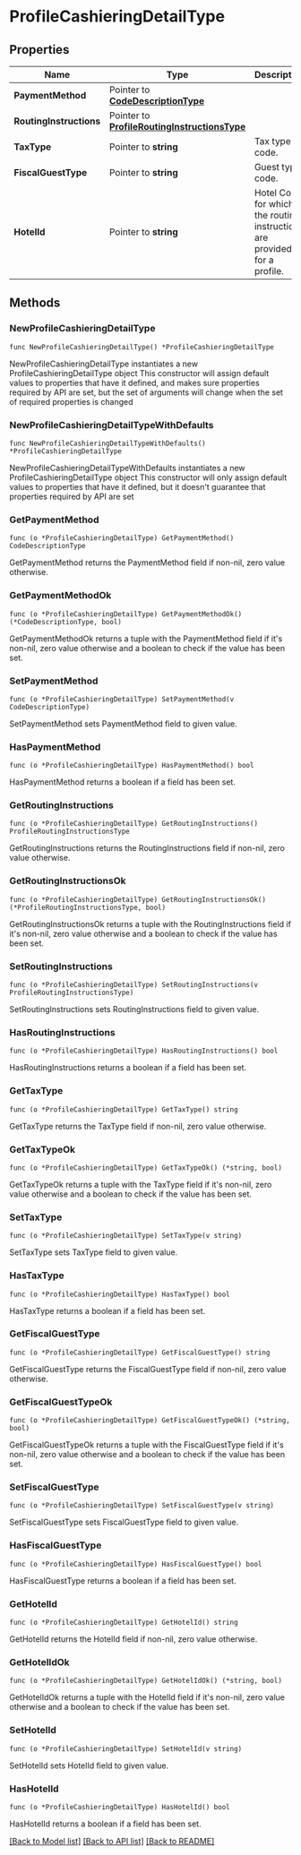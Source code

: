 # ProfileCashieringDetailType

## Properties

Name | Type | Description | Notes
------------ | ------------- | ------------- | -------------
**PaymentMethod** | Pointer to [**CodeDescriptionType**](CodeDescriptionType.md) |  | [optional] 
**RoutingInstructions** | Pointer to [**ProfileRoutingInstructionsType**](ProfileRoutingInstructionsType.md) |  | [optional] 
**TaxType** | Pointer to **string** | Tax type code. | [optional] 
**FiscalGuestType** | Pointer to **string** | Guest type code. | [optional] 
**HotelId** | Pointer to **string** | Hotel Code for which the routing instructions are provided for a profile. | [optional] 

## Methods

### NewProfileCashieringDetailType

`func NewProfileCashieringDetailType() *ProfileCashieringDetailType`

NewProfileCashieringDetailType instantiates a new ProfileCashieringDetailType object
This constructor will assign default values to properties that have it defined,
and makes sure properties required by API are set, but the set of arguments
will change when the set of required properties is changed

### NewProfileCashieringDetailTypeWithDefaults

`func NewProfileCashieringDetailTypeWithDefaults() *ProfileCashieringDetailType`

NewProfileCashieringDetailTypeWithDefaults instantiates a new ProfileCashieringDetailType object
This constructor will only assign default values to properties that have it defined,
but it doesn't guarantee that properties required by API are set

### GetPaymentMethod

`func (o *ProfileCashieringDetailType) GetPaymentMethod() CodeDescriptionType`

GetPaymentMethod returns the PaymentMethod field if non-nil, zero value otherwise.

### GetPaymentMethodOk

`func (o *ProfileCashieringDetailType) GetPaymentMethodOk() (*CodeDescriptionType, bool)`

GetPaymentMethodOk returns a tuple with the PaymentMethod field if it's non-nil, zero value otherwise
and a boolean to check if the value has been set.

### SetPaymentMethod

`func (o *ProfileCashieringDetailType) SetPaymentMethod(v CodeDescriptionType)`

SetPaymentMethod sets PaymentMethod field to given value.

### HasPaymentMethod

`func (o *ProfileCashieringDetailType) HasPaymentMethod() bool`

HasPaymentMethod returns a boolean if a field has been set.

### GetRoutingInstructions

`func (o *ProfileCashieringDetailType) GetRoutingInstructions() ProfileRoutingInstructionsType`

GetRoutingInstructions returns the RoutingInstructions field if non-nil, zero value otherwise.

### GetRoutingInstructionsOk

`func (o *ProfileCashieringDetailType) GetRoutingInstructionsOk() (*ProfileRoutingInstructionsType, bool)`

GetRoutingInstructionsOk returns a tuple with the RoutingInstructions field if it's non-nil, zero value otherwise
and a boolean to check if the value has been set.

### SetRoutingInstructions

`func (o *ProfileCashieringDetailType) SetRoutingInstructions(v ProfileRoutingInstructionsType)`

SetRoutingInstructions sets RoutingInstructions field to given value.

### HasRoutingInstructions

`func (o *ProfileCashieringDetailType) HasRoutingInstructions() bool`

HasRoutingInstructions returns a boolean if a field has been set.

### GetTaxType

`func (o *ProfileCashieringDetailType) GetTaxType() string`

GetTaxType returns the TaxType field if non-nil, zero value otherwise.

### GetTaxTypeOk

`func (o *ProfileCashieringDetailType) GetTaxTypeOk() (*string, bool)`

GetTaxTypeOk returns a tuple with the TaxType field if it's non-nil, zero value otherwise
and a boolean to check if the value has been set.

### SetTaxType

`func (o *ProfileCashieringDetailType) SetTaxType(v string)`

SetTaxType sets TaxType field to given value.

### HasTaxType

`func (o *ProfileCashieringDetailType) HasTaxType() bool`

HasTaxType returns a boolean if a field has been set.

### GetFiscalGuestType

`func (o *ProfileCashieringDetailType) GetFiscalGuestType() string`

GetFiscalGuestType returns the FiscalGuestType field if non-nil, zero value otherwise.

### GetFiscalGuestTypeOk

`func (o *ProfileCashieringDetailType) GetFiscalGuestTypeOk() (*string, bool)`

GetFiscalGuestTypeOk returns a tuple with the FiscalGuestType field if it's non-nil, zero value otherwise
and a boolean to check if the value has been set.

### SetFiscalGuestType

`func (o *ProfileCashieringDetailType) SetFiscalGuestType(v string)`

SetFiscalGuestType sets FiscalGuestType field to given value.

### HasFiscalGuestType

`func (o *ProfileCashieringDetailType) HasFiscalGuestType() bool`

HasFiscalGuestType returns a boolean if a field has been set.

### GetHotelId

`func (o *ProfileCashieringDetailType) GetHotelId() string`

GetHotelId returns the HotelId field if non-nil, zero value otherwise.

### GetHotelIdOk

`func (o *ProfileCashieringDetailType) GetHotelIdOk() (*string, bool)`

GetHotelIdOk returns a tuple with the HotelId field if it's non-nil, zero value otherwise
and a boolean to check if the value has been set.

### SetHotelId

`func (o *ProfileCashieringDetailType) SetHotelId(v string)`

SetHotelId sets HotelId field to given value.

### HasHotelId

`func (o *ProfileCashieringDetailType) HasHotelId() bool`

HasHotelId returns a boolean if a field has been set.


[[Back to Model list]](../README.md#documentation-for-models) [[Back to API list]](../README.md#documentation-for-api-endpoints) [[Back to README]](../README.md)


